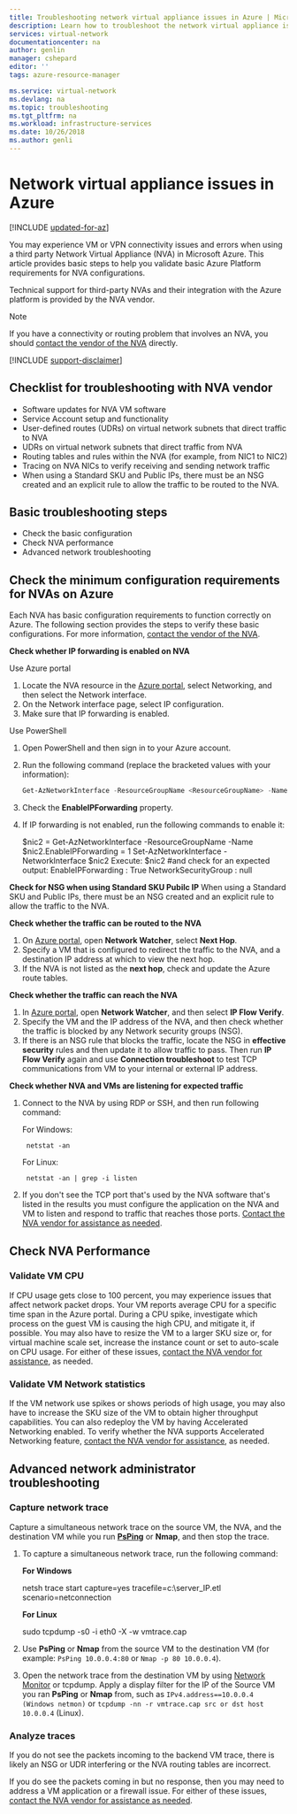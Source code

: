 ```yaml
---
title: Troubleshooting network virtual appliance issues in Azure | Microsoft Docs
description: Learn how to troubleshoot the network virtual appliance issues in Azure.
services: virtual-network
documentationcenter: na
author: genlin
manager: cshepard
editor: ''
tags: azure-resource-manager

ms.service: virtual-network
ms.devlang: na
ms.topic: troubleshooting
ms.tgt_pltfrm: na
ms.workload: infrastructure-services
ms.date: 10/26/2018
ms.author: genli
---
```


# Network virtual appliance issues in Azure

[!INCLUDE [updated-for-az](../../includes/updated-for-az.md)]

You may experience VM or VPN connectivity issues and errors when using a third party Network Virtual Appliance (NVA) in Microsoft Azure. This article provides basic steps to help you validate basic Azure Platform requirements for NVA configurations.

Technical support for third-party NVAs and their integration with the Azure platform is provided by the NVA vendor.

> [!NOTE]
> If you have a connectivity or routing problem that involves an NVA, you should [contact the vendor of the NVA](https://support.microsoft.com/help/2984655/support-for-azure-market-place-for-virtual-machines) directly.

[!INCLUDE [support-disclaimer](../../includes/support-disclaimer.md)]

## Checklist for troubleshooting with NVA vendor

- Software updates for NVA VM software
- Service Account setup and functionality
- User-defined routes (UDRs) on virtual network subnets that direct traffic to NVA
- UDRs on virtual network subnets that direct traffic from NVA
- Routing tables and rules within the NVA (for example, from NIC1 to NIC2)
- Tracing on NVA NICs to verify receiving and sending network traffic
- When using a Standard SKU and Public IPs, there must be an NSG created and an explicit rule to allow the traffic to be routed to the NVA.

## Basic troubleshooting steps

- Check the basic configuration
- Check NVA performance
- Advanced network troubleshooting

## Check the minimum configuration requirements for NVAs on Azure

Each NVA has basic configuration requirements to function correctly on Azure. The following section provides the steps to verify these basic configurations. For more information, [contact the vendor of the NVA](https://support.microsoft.com/help/2984655/support-for-azure-market-place-for-virtual-machines).

**Check whether IP forwarding is enabled on NVA**

Use Azure portal

1. Locate the NVA resource in the [Azure portal](https://portal.azure.com), select Networking, and then select the Network interface.
2. On the Network interface page, select IP configuration.
3. Make sure that IP forwarding is enabled.

Use PowerShell

1. Open PowerShell and then sign in to your Azure account.
2. Run the following command (replace the bracketed values with your information):

   ```powershell
   Get-AzNetworkInterface -ResourceGroupName <ResourceGroupName> -Name <NicName>
   ```

3. Check the **EnableIPForwarding** property.
4. If IP forwarding is not enabled, run the following commands to enable it:

   $nic2 = Get-AzNetworkInterface -ResourceGroupName <ResourceGroupName> -Name <NicName>
   $nic2.EnableIPForwarding = 1
   Set-AzNetworkInterface -NetworkInterface $nic2
   Execute: $nic2 #and check for an expected output:
   EnableIPForwarding   : True
   NetworkSecurityGroup : null

**Check for NSG when using Standard SKU Pubilc IP**
When using a Standard SKU and Public IPs, there must be an NSG created and an explicit rule to allow the traffic to the NVA.

**Check whether the traffic can be routed to the NVA**

1. On [Azure portal](https://portal.azure.com), open **Network Watcher**, select **Next Hop**.
2. Specify a VM that is configured to redirect the traffic to the NVA, and a destination IP address at which to view the next hop. 
3. If the NVA is not listed as the **next hop**,  check and update the Azure route tables.

**Check whether the traffic can reach the NVA**

1. In [Azure portal](https://portal.azure.com), open **Network Watcher**, and then select **IP Flow Verify**. 
2. Specify the VM and the IP address of the NVA, and then check whether the traffic is blocked by any Network security groups (NSG).
3. If there is an NSG rule that blocks the traffic, locate the NSG in **effective security** rules and then update it to allow traffic to pass. Then run **IP Flow Verify** again and use **Connection troubleshoot** to test TCP communications from VM to your internal or external IP address.

**Check whether NVA and VMs are listening for expected traffic**

1. Connect to the NVA by using RDP or SSH, and then run following command:

    For Windows:

        netstat -an

    For Linux:

        netstat -an | grep -i listen
2. If you don't see the TCP port that's used by the NVA software that's listed in the results you must configure the application on the NVA and VM to listen and respond to traffic that reaches those ports. [Contact the NVA vendor for assistance as needed](https://support.microsoft.com/help/2984655/support-for-azure-market-place-for-virtual-machines).

## Check NVA Performance

### Validate VM CPU

If CPU usage gets close to 100 percent, you may experience issues that affect network packet drops. Your VM reports average CPU for a specific time span in the Azure portal. During a CPU spike, investigate which process on the guest VM is causing the high CPU, and mitigate it, if possible. You may also have to resize the VM to a larger SKU size or, for virtual machine scale set, increase the instance count or set to auto-scale on CPU usage. For either of these issues, [contact the NVA vendor for assistance](https://support.microsoft.com/help/2984655/support-for-azure-market-place-for-virtual-machines), as needed.

### Validate VM Network statistics

If the VM network use spikes or shows periods of high usage, you may also have to increase the SKU size of the VM to obtain higher throughput capabilities. You can also redeploy the VM by having Accelerated Networking enabled. To verify whether the NVA supports Accelerated Networking feature, [contact the NVA vendor for assistance](https://support.microsoft.com/help/2984655/support-for-azure-market-place-for-virtual-machines), as needed.

## Advanced network administrator troubleshooting

### Capture network trace
Capture a simultaneous network trace on the source VM, the NVA, and the destination VM while you run **[PsPing](https://docs.microsoft.com/sysinternals/downloads/psping)** or **Nmap**, and then stop the trace.

1. To capture a simultaneous network trace, run the following command:

   **For Windows**

   netsh trace start capture=yes tracefile=c:\server_IP.etl scenario=netconnection

   **For Linux**

   sudo tcpdump -s0 -i eth0 -X -w vmtrace.cap

2. Use **PsPing** or **Nmap** from the source VM to the destination VM (for example: `PsPing 10.0.0.4:80` or `Nmap -p 80 10.0.0.4`).
3. Open the network trace from the destination VM by using [Network Monitor](https://www.microsoft.com/download/details.aspx?id=4865) or tcpdump. Apply a display filter for the IP of the Source VM you ran **PsPing** or **Nmap** from, such as `IPv4.address==10.0.0.4 (Windows netmon)` or `tcpdump -nn -r vmtrace.cap src or dst host 10.0.0.4` (Linux).

### Analyze traces

If you do not see the packets incoming to the backend VM trace, there is likely an NSG or UDR interfering or the NVA routing tables are incorrect.

If you do see the packets coming in but no response, then you may need to address a VM application or a firewall issue. For either of these issues, [contact the NVA vendor for assistance as needed](https://support.microsoft.com/help/2984655/support-for-azure-market-place-for-virtual-machines).